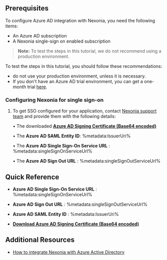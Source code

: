## Prerequisites

To configure Azure AD integration with Nexonia, you need the following items:

- An Azure AD subscription
- A Nexonia single-sign on enabled subscription

> **Note:**
> To test the steps in this tutorial, we do not recommend using a production environment.

To test the steps in this tutorial, you should follow these recommendations:

- do not use your production environment, unless it is necessary.
- If you don't have an Azure AD trial environment, you can get a one-month trial [here](https://azure.microsoft.com/pricing/free-trial/).

### Configuring Nexonia for single sign-on

1. To get SSO configured for your application, contact [Nexonia support team](https://nexonia.zendesk.com/hc/en-us/requests/new) and provide them with the following details:

	• The downloaded **[Azure AD Signing Certificate (Base64 encoded)](%metadata:certificateDownloadBase64Url%)**

	• The **Azure AD SAML Entity ID**: %metadata:IssuerUri%

	• The **Azure AD Single Sign-On Service URL** : %metadata:singleSignOnServiceUrl%

	• The **Azure AD Sign Out URL** : %metadata:singleSignOutServiceUrl%

## Quick Reference

* **Azure AD Single Sign-On Service URL** : %metadata:singleSignOnServiceUrl%

* **Azure AD Sign Out URL** : %metadata:singleSignOutServiceUrl%

* **Azure AD SAML Entity ID** : %metadata:IssuerUri%

* **[Download Azure AD Signing Certificate (Base64 encoded)](%metadata:certificateDownloadBase64Url%)**

## Additional Resources

* [How to integrate Nexonia with Azure Active Directory](active-directory-saas-nexonia-tutorial.md)
